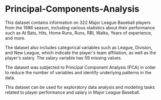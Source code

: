 # Principal-Components-Analysis

This dataset contains information on 322 Major League Baseball players from the 1986 season, including various statistics about their performance such as At Bats, Hits, Home Runs, Runs, RBI, Walks, Years of experience, and more.

The dataset also includes categorical variables such as League, Division, and New League, which indicate the player's team affiliation, as well as the player's salary. The salary variable has 59 missing values.

The dataset was subjected to Principal Component Analysis (PCA) in order to reduce the number of variables and identify underlying patterns in the data.

This dataset can be used for exploratory data analysis and modeling tasks related to player performance and salary in Major League Baseball.
